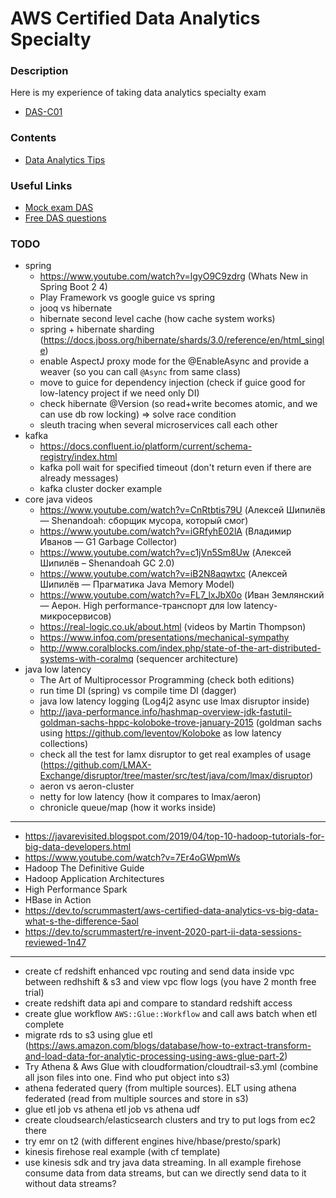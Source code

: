 # AWS Certified Data Analytics Specialty

### Description
Here is my experience of taking data analytics specialty exam
* [DAS-C01](https://aws.amazon.com/certification/certified-data-analytics-specialty)

### Contents
* [Data Analytics Tips](https://github.com/dgaydukov/cert-aws/blob/master/da/files/da.md)

### Useful Links
* [Mock exam DAS](https://www.whizlabs.com/aws-certified-data-analytics-specialty)
* [Free DAS questions](https://www.examtopics.com/exams/amazon/aws-certified-data-analytics-specialty)

### TODO
* spring
    * https://www.youtube.com/watch?v=lgyO9C9zdrg (Whats New in Spring Boot 2 4)
    * Play Framework vs google guice vs spring
    * jooq vs hibernate
    * hibernate second level cache (how cache system works)
    * spring + hibernate sharding (https://docs.jboss.org/hibernate/shards/3.0/reference/en/html_single)
    * enable AspectJ proxy mode for the @EnableAsync and provide a weaver (so you can call `@Async` from same class)
    * move to guice for dependency injection (check if guice good for low-latency project if we need only DI)
    * check hibernate @Version (so read+write becomes atomic, and we can use db row locking) => solve race condition
    * sleuth tracing when several microservices call each other
* kafka
    * https://docs.confluent.io/platform/current/schema-registry/index.html
    * kafka poll wait for specified timeout (don't return even if there are already messages)
    * kafka cluster docker example
* core java videos
    * https://www.youtube.com/watch?v=CnRtbtis79U (Алексей Шипилёв — Shenandoah: сборщик мусора, который смог)
    * https://www.youtube.com/watch?v=iGRfyhE02lA (Владимир Иванов — G1 Garbage Collector)
    * https://www.youtube.com/watch?v=c1jVn5Sm8Uw (Алексей Шипилёв – Shenandoah GC 2.0)
    * https://www.youtube.com/watch?v=iB2N8aqwtxc (Алексей Шипилёв — Прагматика Java Memory Model)
    * https://www.youtube.com/watch?v=FL7_lxJbX0o (Иван Землянский — Аерон. High performance-транспорт для low latency-микросервисов)
    * https://real-logic.co.uk/about.html (videos by Martin Thompson)
    * https://www.infoq.com/presentations/mechanical-sympathy
    * http://www.coralblocks.com/index.php/state-of-the-art-distributed-systems-with-coralmq (sequencer architecture)
* java low latency
    * The Art of Multiprocessor Programming (check both editions)
    * run time DI (spring) vs compile time DI (dagger)
    * java low latency logging (Log4j2 async use lmax disruptor inside)
    * http://java-performance.info/hashmap-overview-jdk-fastutil-goldman-sachs-hppc-koloboke-trove-january-2015 (goldman sachs using https://github.com/leventov/Koloboke as low latency collections)
    * check all the test for lamx disruptor to get real examples of usage (https://github.com/LMAX-Exchange/disruptor/tree/master/src/test/java/com/lmax/disruptor)
    * aeron vs aeron-cluster
    * netty for low latency (how it compares to lmax/aeron)
    * chronicle queue/map (how it works inside)
-----------------------------------------------------------------------------------------------------------------------
* https://javarevisited.blogspot.com/2019/04/top-10-hadoop-tutorials-for-big-data-developers.html
* https://www.youtube.com/watch?v=7Er4oGWpmWs
* Hadoop The Definitive Guide
* Hadoop Application Architectures
* High Performance Spark
* HBase in Action
* https://dev.to/scrummastert/aws-certified-data-analytics-vs-big-data-what-s-the-difference-5aol
* https://dev.to/scrummastert/re-invent-2020-part-ii-data-sessions-reviewed-1n47
-----------------------------------------------------------------------------------------------------------------------
* create cf redshift enhanced vpc routing and send data inside vpc between redhshift & s3 and view vpc flow logs (you have 2 month free trial)
* create redshift data api and compare to standard redshift access
* create glue workflow `AWS::Glue::Workflow` and call aws batch when etl complete
* migrate rds to s3 using glue etl (https://aws.amazon.com/blogs/database/how-to-extract-transform-and-load-data-for-analytic-processing-using-aws-glue-part-2)
* Try Athena & Aws Glue with cloudformation/cloudtrail-s3.yml (combine all json files into one. Find who put object into s3)
* athena federated query (from multiple sources). ELT using athena federated (read from multiple sources and store in s3)
* glue etl job vs athena etl job vs athena udf
* create cloudsearch/elasticsearch clusters and try to put logs from ec2 there
* try emr on t2 (with different engines hive/hbase/presto/spark)
* kinesis firehose real example (with cf template)
* use kinesis sdk and try java data streaming. In all example firehose consume data from data streams, but can we directly send data to it without data streams?